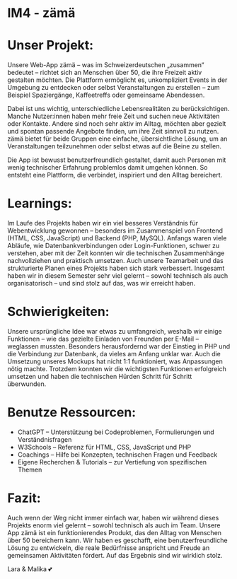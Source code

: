 # IM4 - zämä
# Unser Projekt:
Unsere Web-App zämä – was im Schweizerdeutschen „zusammen“ bedeutet – richtet sich an Menschen über 50, die ihre Freizeit aktiv gestalten möchten. Die Plattform ermöglicht es, unkompliziert Events in der Umgebung zu entdecken oder selbst Veranstaltungen zu erstellen – zum Beispiel Spaziergänge, Kaffeetreffs oder gemeinsame Abendessen.

Dabei ist uns wichtig, unterschiedliche Lebensrealitäten zu berücksichtigen. Manche Nutzer:innen haben mehr freie Zeit und suchen neue Aktivitäten oder Kontakte. Andere sind noch sehr aktiv im Alltag, möchten aber gezielt und spontan passende Angebote finden, um ihre Zeit sinnvoll zu nutzen. zämä bietet für beide Gruppen eine einfache, übersichtliche Lösung, um an Veranstaltungen teilzunehmen oder selbst etwas auf die Beine zu stellen.

Die App ist bewusst benutzerfreundlich gestaltet, damit auch Personen mit wenig technischer Erfahrung problemlos damit umgehen können. So entsteht eine Plattform, die verbindet, inspiriert und den Alltag bereichert.

# Learnings:
Im Laufe des Projekts haben wir ein viel besseres Verständnis für Webentwicklung gewonnen – besonders im Zusammenspiel von Frontend (HTML, CSS, JavaScript) und Backend (PHP, MySQL). Anfangs waren viele Abläufe, wie Datenbankverbindungen oder Login-Funktionen, schwer zu verstehen, aber mit der Zeit konnten wir die technischen Zusammenhänge nachvollziehen und praktisch umsetzen. Auch unsere Teamarbeit und das strukturierte Planen eines Projekts haben sich stark verbessert. Insgesamt haben wir in diesem Semester sehr viel gelernt – sowohl technisch als auch organisatorisch – und sind stolz auf das, was wir erreicht haben.

# Schwierigkeiten:
Unsere ursprüngliche Idee war etwas zu umfangreich, weshalb wir einige Funktionen – wie das gezielte Einladen von Freunden per E-Mail – weglassen mussten. Besonders herausfordernd war der Einstieg in PHP und die Verbindung zur Datenbank, da vieles am Anfang unklar war. Auch die Umsetzung unseres Mockups hat nicht 1:1 funktioniert, was Anpassungen nötig machte. Trotzdem konnten wir die wichtigsten Funktionen erfolgreich umsetzen und haben die technischen Hürden Schritt für Schritt überwunden.

# Benutze Ressourcen:
- ChatGPT – Unterstützung bei Codeproblemen, Formulierungen und Verständnisfragen
- W3Schools – Referenz für HTML, CSS, JavaScript und PHP
- Coachings – Hilfe bei Konzepten, technischen Fragen und Feedback
- Eigene Recherchen & Tutorials – zur Vertiefung von spezifischen Themen

# Fazit:
Auch wenn der Weg nicht immer einfach war, haben wir während dieses Projekts enorm viel gelernt – sowohl technisch als auch im Team. Unsere App zämä ist ein funktionierendes Produkt, das den Alltag von Menschen über 50 bereichern kann. Wir haben es geschafft, eine benutzerfreundliche Lösung zu entwickeln, die reale Bedürfnisse anspricht und Freude an gemeinsamen Aktivitäten fördert. Auf das Ergebnis sind wir wirklich stolz.

Lara & Malika 💕


  
